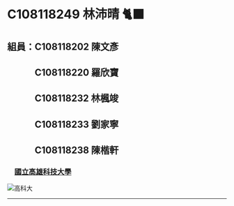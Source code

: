 # C108118249 林沛晴 🐈‍⬛

## 組員：C108118202 陳文彥
## 　　　C108118220 羅欣寶
## 　　　C108118232 林楓竣
## 　　　C108118233 劉家寧
## 　　　C108118238 陳楷軒


### 　[國立高雄科技大學](https://www.nkust.edu.tw/)
![高科大](https://www.nkust.edu.tw/var/file/0/1000/img/513/182513897.png)
***
<!--
**C108118249/C108118249** is a ✨ _special_ ✨ repository because its `README.md` (this file) appears on your GitHub profile.

Here are some ideas to get you started:

- 🔭 I’m currently working on ...
- 🌱 I’m currently learning ...
- 👯 I’m looking to collaborate on ...
- 🤔 I’m looking for help with ...
- 💬 Ask me about ...
- 📫 How to reach me: ...
- 😄 Pronouns: ...
- ⚡ Fun fact: ...

![axia](https://pbs.twimg.com/media/E8grcM-VUAY18he?format=jpg&name=large "対よろ👊")　![fuwa](https://pbs.twimg.com/media/FANTYKBVcAAMniW?format=jpg&name=large "ふわっち最高 🥂✨")
-->
